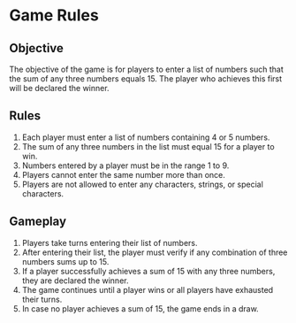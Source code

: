# Game Rules

## Objective
The objective of the game is for players to enter a list of numbers such that the sum of any three numbers equals 15. The player who achieves this first will be declared the winner.

## Rules
1. Each player must enter a list of numbers containing 4 or 5 numbers.
2. The sum of any three numbers in the list must equal 15 for a player to win.
3. Numbers entered by a player must be in the range 1 to 9.
4. Players cannot enter the same number more than once.
5. Players are not allowed to enter any characters, strings, or special characters.

## Gameplay
1. Players take turns entering their list of numbers.
2. After entering their list, the player must verify if any combination of three numbers sums up to 15.
3. If a player successfully achieves a sum of 15 with any three numbers, they are declared the winner.
4. The game continues until a player wins or all players have exhausted their turns.
5. In case no player achieves a sum of 15, the game ends in a draw.
